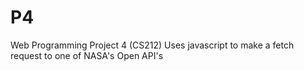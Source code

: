 # P4
Web Programming Project 4 (CS212)
Uses javascript to make a fetch request to one of NASA's Open API's
